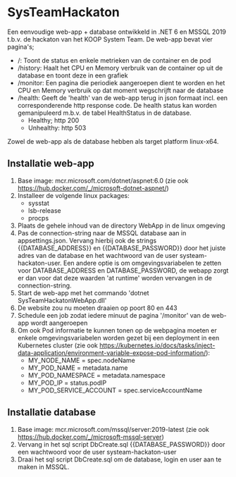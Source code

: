 # SysTeamHackaton

Een eenvoudige web-app + database ontwikkeld in .NET 6 en MSSQL 2019 t.b.v. de hackaton van het KOOP System Team. 
De web-app bevat vier pagina's;
- /: Toont de status en enkele metrieken van de container en de pod
- /history: Haalt het CPU en Memory verbruik van de container op uit de database en toont deze in een grafiek
- /monitor: Een pagina die periodiek aangeroepen dient te worden en het CPU en Memory verbruik op dat moment wegschrijft naar de database
- /health: Geeft de 'health' van de web-app terug in json formaat incl. een corresponderende http response code. De health status kan worden gemanipuleerd m.b.v. de tabel HealthStatus in de database.
  * Healthy; http 200
  * Unhealthy: http 503

Zowel de web-app als de database hebben als target platform linux-x64.

Installatie web-app
-------------------
1) Base image: mcr.microsoft.com/dotnet/aspnet:6.0
   (zie ook https://hub.docker.com/_/microsoft-dotnet-aspnet/)
2) Installeer de volgende linux packages:
   - sysstat
   - lsb-release
   - procps
3) Plaats de gehele inhoud van de directory WebApp in de linux omgeving
4) Pas de connection-string naar de MSSQL database aan in appsettings.json. Vervang hierbij ook de strings {{DATABASE_ADDRESS}} en {{DATABASE_PASSWORD}} door het juiste adres van de database en het wachtwoord van de user systeam-hackaton-user. Een andere optie is om omgevingsvariabelen te zetten voor DATABASE_ADDRESS en DATABASE_PASSWORD, de webapp zorgt er dan voor dat deze waarden 'at runtime' worden vervangen in de connection-string.
5) Start de web-app met het commando 'dotnet SysTeamHackatonWebApp.dll'
6) De website zou nu moeten draaien op poort 80 en 443
7) Schedule een job zodat iedere minuut de pagina '/monitor' van de web-app wordt aangeroepen
8) Om ook Pod informatie te kunnen tonen op de webpagina moeten er enkele omgevingsvariabelen worden gezet bij een deployment in een Kubernetes cluster (zie ook https://kubernetes.io/docs/tasks/inject-data-application/environment-variable-expose-pod-information/):
   - MY_NODE_NAME =  spec.nodeName
   - MY_POD_NAME = metadata.name
   - MY_POD_NAMESPACE = metadata.namespace
   - MY_POD_IP = status.podIP
   - MY_POD_SERVICE_ACCOUNT = spec.serviceAccountName
   
Installatie database
--------------------
1) Base image: mcr.microsoft.com/mssql/server:2019-latest
   (zie ook https://hub.docker.com/_/microsoft-mssql-server)
2) Vervang in het sql script DbCreate.sql {{DATABASE_PASSWORD}} door een wachtwoord voor de user systeam-hackaton-user
3) Draai het sql script DbCreate.sql om de database, login en user aan te maken in MSSQL.
